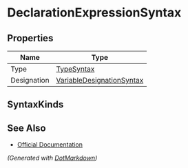 # DeclarationExpressionSyntax

## Properties

| Name        | Type                                                      |
| ----------- | --------------------------------------------------------- |
| Type        | [TypeSyntax](TypeSyntax.md)                               |
| Designation | [VariableDesignationSyntax](VariableDesignationSyntax.md) |

## SyntaxKinds

## See Also

* [Official Documentation](https://docs.microsoft.com/en-us/dotnet/api/microsoft.codeanalysis.csharp.syntax.declarationexpressionsyntax)


*\(Generated with [DotMarkdown](http://github.com/JosefPihrt/DotMarkdown)\)*